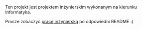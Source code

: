 Ten projekt jest projektem inżynierskim wykonanym na kierunku Informatyka.

Prosze zobaczyć [pracę inżynierską](/doc/thesis_pl.pdf) po odpowiedni README :)
